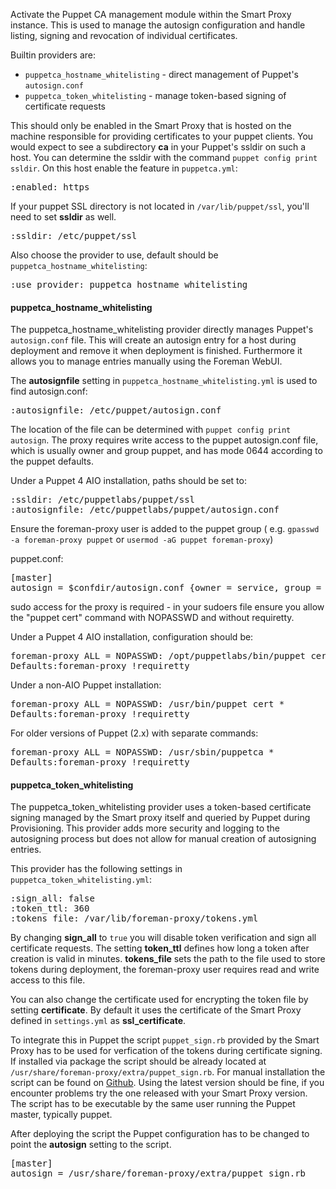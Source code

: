 
Activate the Puppet CA management module within the Smart Proxy instance.  This is used to manage the autosign configuration and handle listing, signing and revocation of individual certificates.

Builtin providers are:

* `puppetca_hostname_whitelisting` - direct management of Puppet's `autosign.conf`
* `puppetca_token_whitelisting` - manage token-based signing of certificate requests

This should only be enabled in the Smart Proxy that is hosted on the machine responsible for providing certificates to your puppet clients. You would expect to see a subdirectory **ca** in your Puppet's ssldir on such a host. You can determine the ssldir with the command `puppet config print ssldir`. On this host enable the feature in `puppetca.yml`:

<pre>
:enabled: https
</pre>

If your puppet SSL directory is not located in `/var/lib/puppet/ssl`, you'll need to set **ssldir** as well.
<pre>
:ssldir: /etc/puppet/ssl
</pre>

Also choose the provider to use, default should be `puppetca_hostname_whitelisting`:
<pre>
:use_provider: puppetca_hostname_whitelisting
</pre>

#### puppetca_hostname_whitelisting

The puppetca_hostname_whitelisting provider directly manages Puppet's `autosign.conf` file.
This will create an autosign entry for a host during deployment and remove it when deployment is finished.
Furthermore it allows you to manage entries manually using the Foreman WebUI.

The **autosignfile** setting in `puppetca_hostname_whitelisting.yml` is used to find autosign.conf:

<pre>
:autosignfile: /etc/puppet/autosign.conf
</pre>

The location of the file can be determined with `puppet config print autosign`.
The proxy requires write access to the puppet autosign.conf file, which is usually owner and group puppet, and has mode 0644 according to the puppet defaults.

Under a Puppet 4 AIO installation, paths should be set to:

<pre>
:ssldir: /etc/puppetlabs/puppet/ssl
:autosignfile: /etc/puppetlabs/puppet/autosign.conf
</pre>

Ensure the foreman-proxy user is added to the puppet group ( e.g. `gpasswd -a foreman-proxy puppet` or `usermod -aG puppet foreman-proxy`)

puppet.conf:
<pre>
[master]
autosign = $confdir/autosign.conf {owner = service, group = service, mode = 664 }
</pre>

sudo access for the proxy is required - in your sudoers file ensure you allow the "puppet cert" command with NOPASSWD and without requiretty.

Under a Puppet 4 AIO installation, configuration should be:

<pre>
foreman-proxy ALL = NOPASSWD: /opt/puppetlabs/bin/puppet cert *
Defaults:foreman-proxy !requiretty
</pre>

Under a non-AIO Puppet installation:

<pre>
foreman-proxy ALL = NOPASSWD: /usr/bin/puppet cert *
Defaults:foreman-proxy !requiretty
</pre>

For older versions of Puppet (2.x) with separate commands:

<pre>
foreman-proxy ALL = NOPASSWD: /usr/sbin/puppetca *
Defaults:foreman-proxy !requiretty
</pre>

#### puppetca_token_whitelisting

The puppetca_token_whitelisting provider uses a token-based certificate signing managed by the Smart proxy itself and queried by Puppet during Provisioning.
This provider adds more security and logging to the autosigning process but does not allow for manual creation of autosigning entries.

This provider has the following settings in `puppetca_token_whitelisting.yml`:

<pre>
:sign_all: false
:token_ttl: 360
:tokens_file: /var/lib/foreman-proxy/tokens.yml
</pre>

By changing **sign_all** to `true` you will disable token verification and sign all certificate requests.
The setting **token_ttl** defines how long a token after creation is valid in minutes.
**tokens_file** sets the path to the file used to store tokens during deployment, the foreman-proxy user requires read and write access to this file.

You can also change the certificate used for encrypting the token file by setting **certificate**. By default it uses the certificate of the Smart Proxy defined in `settings.yml` as **ssl_certificate**.

To integrate this in Puppet the script `puppet_sign.rb` provided by the Smart Proxy has to be used for verfication of the tokens during certificate signing.
If installed via package the script should be already located at `/usr/share/foreman-proxy/extra/puppet_sign.rb`.
For manual installation the script can be found on [Github](https://github.com/theforeman/smart-proxy/blob/develop/extra/puppet_sign.rb). Using the latest version should be fine, if you encounter problems try the one released with your Smart Proxy version.
The script has to be executable by the same user running the Puppet master, typically puppet.

After deploying the script the Puppet configuration has to be changed to point the **autosign** setting to the script.

<pre>
[master]
autosign = /usr/share/foreman-proxy/extra/puppet_sign.rb
</pre>
